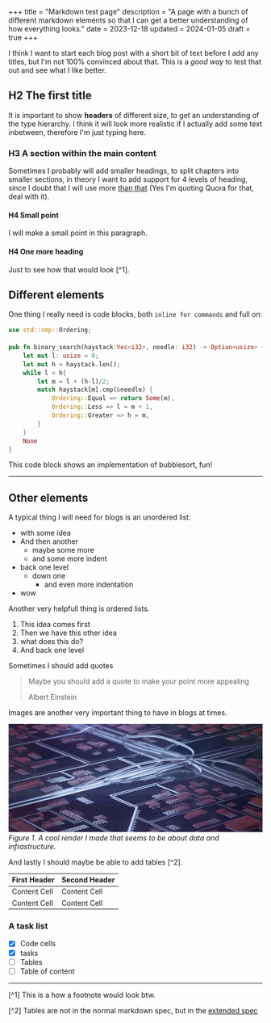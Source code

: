 +++
title = "Markdown test page"
description = "A page with a bunch of different markdown elements so that I can get a better understanding of how everything looks."
date = 2023-12-18
updated = 2024-01-05
draft = true
+++

I think I want to start each blog post with a short bit of text before I add any titles, but I'm not 100% convinced about that. This is a _good way_ to test that out and see what I like better.

## H2 The first title

It is important to show __headers__ of different size, to get an understanding of the type hierarchy. I think it will look more realistic if I actually add some text inbetween, therefore I'm just typing here.

### H3 A section within the main content

Sometimes I probably will add smaller headings, to split chapters into smaller sections, in theory I want to add support for 4 levels of heading, since I doubt that I will use more [than that](https://www.quora.com/What-is-the-ideal-number-of-levels-of-headings-for-a-good-user-experience-on-web-pages) (Yes I'm quoting Quora for that, deal with it).

#### H4 Small point

I will make a small point in this paragraph.

#### H4 One more heading

Just to see how that would look [^1].

## Different elements

One thing I really need is code blocks, both `inline for commands` and full on:

```rust
use std::cmp::Ordering;

pub fn binary_search(haystack:Vec<i32>, needle: i32) -> Option<usize> {
    let mut l: usize = 0;
    let mut h = haystack.len();
    while l < h{
        let m = l + (h-l)/2;
        match haystack[m].cmp(&needle) {
            Ordering::Equal => return Some(m),
            Ordering::Less => l = m + 1,
            Ordering::Greater => h = m,
        }
    }
    None
}
```
This code block shows an implementation of bubblesort, fun!

---

## Other elements

A typical thing I will need for blogs is an unordered list:
- with some idea
- And then another
    - maybe some more
    - and some more indent
- back one level
    - down one
        - and even more indentation
- wow

Another very helpfull thing is ordered lists.

1. This idea comes first
2. Then we have this other idea
3. what does this do?
4. And back one level

Sometimes I should add quotes

> Maybe you should add a quote to make your point more appealing
>
> Albert Einstein

Images are another very important thing to have in blogs at times.

![Highway intersection](cool-image.webp)
_Figure 1. A cool render I made that seems to be about data and infrastructure._

And lastly I should maybe be able to add tables [^2].


| First Header  | Second Header |
| ------------- | ------------- |
| Content Cell  | Content Cell  |
| Content Cell  | Content Cell  |

### A task list

- [x] Code cells
- [x] tasks
- [ ] Tables
- [ ] Table of content

---

[^1] This is a how a footnote would look btw.

[^2] Tables are not in the normal markdown spec, but in the [extended spec](https://www.markdownguide.org/extended-syntax/)

